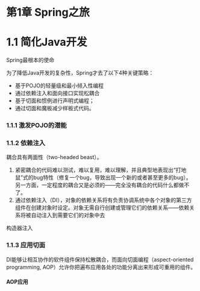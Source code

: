 # 第1章 Spring之旅 #

# 1.1 简化Java开发 #
Spring最根本的使命

为了降低Java开发的复杂性，Spring才去了以下4种关键策略：

* 基于POJO的轻量级和最小倾入性编程
* 通过依赖注入和面向接口实现松耦合
* 基于切面和惯例进行声明式编程；
* 通过切面和魔板减少样板式代码。

### 1.1.1 激发POJO的潜能 ###

### 1.1.2 依赖注入 ###
耦合具有两面性（two-headed beast）。
1. 紧密耦合的代码难以测试，难以复用，难以理解，并且典型地表现出“打地鼠”式的bug特性（修复一个bug，导致出现一个新的或者甚至更多的bug）。另一方面，一定程度的耦合又是必须的——完全没有耦合的代码什么都做不了。
2. 通过依赖注入（DI），对象的依赖关系将有负责协调系统中各个对象的第三方组件在创建对象时设定。对象无需自行创建或管理它们的依赖关系——依赖关系将被自动注入到需要它们的对象中去

构造器注入


 
### 1.1.3 应用切面 ###
DI能够让相互协作的软件组件保持松散耦合，而面向切面编程（aspect-oriented programming, AOP）允许你把遍布应用各处的功能分离出来形成可重用的组件。

#### AOP应用 ####


